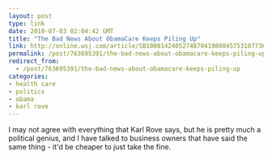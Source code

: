 ```yaml
---
layout: post
type: link
date: 2010-07-03 02:04:42 GMT
title: "The Bad News About ObamaCare Keeps Piling Up"
link: http://online.wsj.com/article/SB10001424052748704198004575310773636609374.html
permalink: /post/763695391/the-bad-news-about-obamacare-keeps-piling-up
redirect_from: 
  - /post/763695391/the-bad-news-about-obamacare-keeps-piling-up
categories:
- health care
- politics
- obama
- karl rove
---
```

I may not agree with everything that Karl Rove says, but he is pretty much a political genius, and I have talked to business owners that have said the same thing - it'd be cheaper to just take the fine.